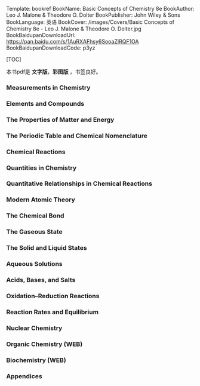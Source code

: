 Template: bookref
BookName: Basic Concepts of Chemistry 8e
BookAuthor: Leo J. Malone & Theodore O. Dolter
BookPublisher: John Wiley & Sons
BookLanguage: 英语
BookCover: /images/Covers/Basic Concepts of Chemistry 8e - Leo J. Malone & Theodore O. Dolter.jpg
BookBaidupanDownloadUrl: https://pan.baidu.com/s/1AuRXAFhsy6SooaZlRQF1OA
BookBaidupanDownloadCode: p3yz

[TOC]

本书pdf是 **文字版**，**彩图版** ，书签良好。


### Measurements in Chemistry

### Elements and Compounds 
### The Properties of Matter and Energy

### The Periodic Table and Chemical Nomenclature 
### Chemical Reactions 
### Quantities in Chemistry 
### Quantitative Relationships in Chemical Reactions 
### Modern Atomic Theory 
### The Chemical Bond 
### The Gaseous State 
### The Solid and Liquid States 
### Aqueous Solutions 
### Acids, Bases, and Salts 
### Oxidation–Reduction Reactions 
### Reaction Rates and Equilibrium 
### Nuclear Chemistry 
### Organic Chemistry (WEB) 
### Biochemistry (WEB) 
### Appendices
